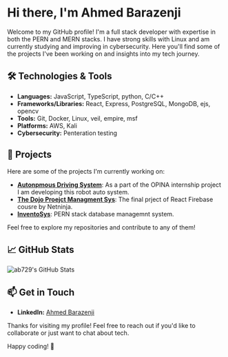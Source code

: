 # Hi there, I'm Ahmed Barazenji 

Welcome to my GitHub profile! I'm a full stack developer with expertise in both the PERN and MERN stacks. I have strong skills with Linux and am currently studying and improving in cybersecurity. Here you'll find some of the projects I've been working on and insights into my tech journey.

## 🛠️ Technologies & Tools

- **Languages:** JavaScript, TypeScript, python, C/C++
- **Frameworks/Libraries:** React, Express, PostgreSQL, MongoDB, ejs, opencv
- **Tools:** Git, Docker, Linux, veil, empire, msf
- **Platforms:** AWS, Kali
- **Cybersecurity:** Penteration testing

## 🌟 Projects

Here are some of the projects I'm currently working on:

- [**Autonpmous Driving System**](https://github.com/ab729/OPINA-Simulation-robot): As a part of the OPINA internship project I am developing this robot auto system.
- [**The Dojo Proejct Managment Sys**](https://github.com/ab729/the-dojo-v2): The final prject of React Firebase cousre by Netninja.
- [**InventoSys**](https://github.com/ab729/Database-Managment-System-Project-InventoSys): PERN stack database managemnt system.


Feel free to explore my repositories and contribute to any of them!

## 📈 GitHub Stats

<img src="https://github-readme-stats.vercel.app/api/top-langs/?username=ab729&theme=dark&show_icons=true&hide_border=true&layout=compact" alt="ab729's GitHub Stats" />

## 📫 Get in Touch

- **LinkedIn:** [Ahmed Barazenji]([link-to-your-linkedin-profile](https://www.linkedin.com/in/ahmed-barazenji-b0a219231/))

Thanks for visiting my profile! Feel free to reach out if you'd like to collaborate or just want to chat about tech.

Happy coding! 🚀
